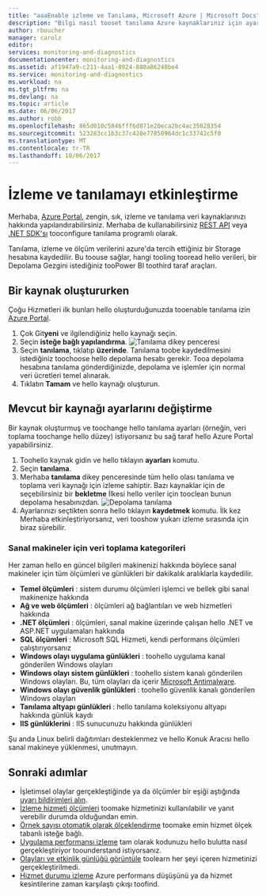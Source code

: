 ```yaml
---
title: "aaaEnable izleme ve Tanılama, Microsoft Azure | Microsoft Docs"
description: "Bilgi nasıl tooset tanılama Azure kaynaklarınız için ayarlama."
author: rboucher
manager: carolz
editor: 
services: monitoring-and-diagnostics
documentationcenter: monitoring-and-diagnostics
ms.assetid: af1947a9-c211-4aa1-8924-880a86240be4
ms.service: monitoring-and-diagnostics
ms.workload: na
ms.tgt_pltfrm: na
ms.devlang: na
ms.topic: article
ms.date: 06/06/2017
ms.author: robb
ms.openlocfilehash: 865d010c5846fff6d871e20eca2bc4ac35028354
ms.sourcegitcommit: 523283cc1b3c37c428e77850964dc1c33742c5f0
ms.translationtype: MT
ms.contentlocale: tr-TR
ms.lasthandoff: 10/06/2017
---
```

# <a name="enable-monitoring-and-diagnostics"></a>İzleme ve tanılamayı etkinleştirme
Merhaba, [Azure Portal](https://portal.azure.com), zengin, sık, izleme ve tanılama veri kaynaklarınızı hakkında yapılandırabilirsiniz. Merhaba de kullanabilirsiniz [REST API](https://msdn.microsoft.com/library/azure/dn931932.aspx) veya [.NET SDK'sı](http://www.nuget.org/packages/Microsoft.Azure.Management.Monitor) tooconfigure tanılama programlı olarak.

Tanılama, izleme ve ölçüm verilerini azure'da tercih ettiğiniz bir Storage hesabına kaydedilir. Bu toouse sağlar, hangi tooling tooread hello verileri, bir Depolama Gezgini istediğiniz tooPower BI toothird taraf araçları.

## <a name="when-you-create-a-resource"></a>Bir kaynak oluştururken
Çoğu Hizmetleri ilk bunları hello oluşturduğunuzda tooenable tanılama izin [Azure Portal](https://portal.azure.com).

1. Çok Git**yeni** ve ilgilendiğiniz hello kaynağı seçin.
2. Seçin **isteğe bağlı yapılandırma**.
    ![Tanılama dikey penceresi](./media/insights-how-to-use-diagnostics/Insights_CreateTime.png)
3. Seçin **tanılama**, tıklatıp **üzerinde**. Tanılama toobe kaydedilmesini istediğiniz toochoose hello depolama hesabı gerekir. Tooa depolama hesabına tanılama gönderdiğinizde, depolama ve işlemler için normal veri ücretleri temel alınarak.
4. Tıklatın **Tamam** ve hello kaynağı oluşturun.

## <a name="change-settings-for-an-existing-resource"></a>Mevcut bir kaynağı ayarlarını değiştirme
Bir kaynak oluşturmuş ve toochange hello tanılama ayarları (örneğin, veri toplama toochange hello düzey) istiyorsanız bu sağ taraf hello Azure Portal yapabilirsiniz.

1. Toohello kaynak gidin ve hello tıklayın **ayarları** komutu.
2. Seçin **tanılama**.
3. Merhaba **tanılama** dikey penceresinde tüm hello olası tanılama ve toplama veri kaynağı için izleme sahiptir. Bazı kaynaklar için de seçebilirsiniz bir **bekletme** İlkesi hello veriler için tooclean bunun depolama hesabınızdan.
    ![Depolama tanılama](./media/insights-how-to-use-diagnostics/Insights_StorageDiagnostics.png)
4. Ayarlarınızı seçtikten sonra hello tıklayın **kaydetmek** komutu. İlk kez Merhaba etkinleştiriyorsanız, veri tooshow yukarı izleme sırasında için biraz sürebilir.

### <a name="categories-of-data-collection-for-virtual-machines"></a>Sanal makineler için veri toplama kategorileri
Her zaman hello en güncel bilgileri makinenizi hakkında böylece sanal makineler için tüm ölçümleri ve günlükleri bir dakikalık aralıklarla kaydedilir.

* **Temel ölçümleri** : sistem durumu ölçümleri işlemci ve bellek gibi sanal makinenize hakkında
* **Ağ ve web ölçümleri** : ölçümleri ağ bağlantıları ve web hizmetleri hakkında
* **.NET ölçümleri** : ölçümleri, sanal makine üzerinde çalışan hello .NET ve ASP.NET uygulamaları hakkında
* **SQL ölçümleri** : Microsoft SQL Hizmeti, kendi performans ölçümleri çalıştırıyorsanız
* **Windows olayı uygulama günlükleri** : toohello uygulama kanal gönderilen Windows olayları
* **Windows olayı sistem günlükleri** : toohello sistem kanalı gönderilen Windows olayları. Bu, tüm olayları da içerir [Microsoft Antimalware](http://go.microsoft.com/fwlink/?LinkID=404171&clcid=0x409).
* **Windows olayı güvenlik günlükleri** : toohello güvenlik kanalı gönderilen Windows olayları
* **Tanılama altyapı günlükleri** : hello tanılama koleksiyonu altyapı hakkında günlük kaydı
* **IIS günlüklerini** : IIS sunucunuzu hakkında günlükleri

Şu anda Linux belirli dağıtımları desteklenmez ve hello Konuk Aracısı hello sanal makineye yüklenmesi, unutmayın.

## <a name="next-steps"></a>Sonraki adımlar
* İşletimsel olaylar gerçekleştiğinde ya da ölçümler bir eşiği aştığında [uyarı bildirimleri alın](insights-receive-alert-notifications.md).
* [İzleme hizmeti ölçümleri](insights-how-to-customize-monitoring.md) toomake hizmetinizi kullanılabilir ve yanıt verebilir durumda olduğundan emin.
* [Örnek sayısı otomatik olarak ölçeklendirme](insights-how-to-scale.md) toomake emin hizmet ölçek tabanlı isteğe bağlı.
* [Uygulama performansı izleme](../application-insights/app-insights-azure-web-apps.md) tam olarak kodunuzu hello bulutta nasıl gerçekleştiriyor toounderstand istiyorsanız.
* [Olayları ve etkinlik günlüğü görüntüle](insights-debugging-with-events.md) toolearn her şeyi içeren hizmetinizi gerçekleştirilmedi.
* [Hizmet durumu izleme](insights-service-health.md) Azure performans düşüşünü ya da hizmet kesintilerine zaman karşılaştı çıkışı toofind.

